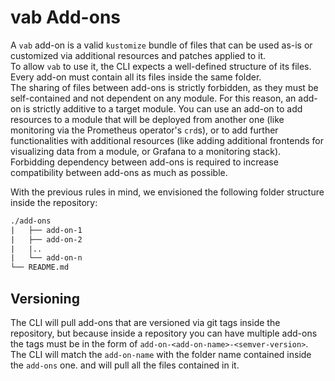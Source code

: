 # vab Add-ons

A `vab` add-on is a valid `kustomize` bundle of files that can be used as-is or customized via additional resources
and patches applied to it.  
To allow `vab` to use it, the CLI expects a well-defined structure of its files. Every add-on must contain all
its files inside the same folder.  
The sharing of files between add-ons is strictly forbidden, as they must be self-contained and not dependent on any
module. For this reason, an add-on is strictly additive to a target module. You can use an add-on to add resources
to a module that will be deployed from another one (like monitoring via the Prometheus operator's `crd`s),
or to add further functionalities with additional resources (like adding additional frontends for visualizing
data from a module, or Grafana to a monitoring stack).  
Forbidding dependency between add-ons is required to increase compatibility between add-ons as much as possible.

With the previous rules in mind, we envisioned the following folder structure inside the repository:

```txt
./add-ons
|   ├── add-on-1
|   ├── add-on-2
|   |..
|   └── add-on-n
└── README.md
```

## Versioning

The CLI will pull add-ons that are versioned via git tags inside the repository, but because inside a repository you
can have multiple add-ons the tags must be in the form of `add-on-<add-on-name>-<semver-version>`.  
The CLI will match the `add-on-name` with the folder name contained inside the `add-ons` one. and will pull all
the files contained in it.
